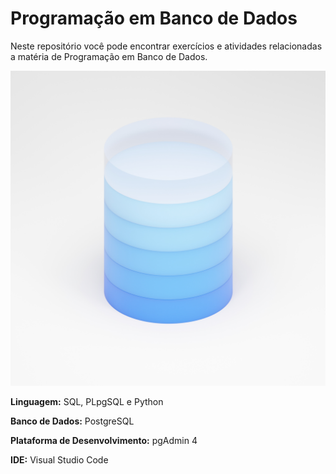 # Programação em Banco de Dados

Neste repositório você pode encontrar exercícios e atividades relacionadas a matéria de Programação em Banco de Dados. 


![This is a image of a database](https://github.com/luanamayumi4/free_images/blob/c9f100a153abfbe53bbd36d276b168764e2b290d/database.jpg)


**Linguagem:** SQL, PLpgSQL e Python

**Banco de Dados:** PostgreSQL

**Plataforma de Desenvolvimento:** pgAdmin 4

**IDE:** Visual Studio Code
